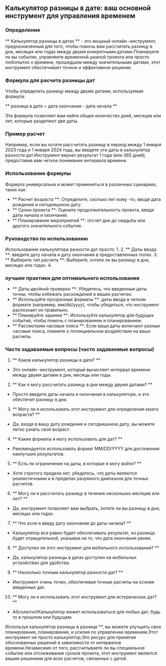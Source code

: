 ## Калькулятор разницы в дате: ваш основной инструмент для управления временем

### Определение
** Калькулятор разницы в датах ** - это мощный онлайн -инструмент, предназначенный для того, чтобы помочь вам рассчитать разницу в дни, месяцах или годах между двумя конкретными датами.Планируете ли вы событие, управляете временной шкалой проекта или просто любопытно о времени, прошедшем между значительными датами, этот инструмент обеспечивает точное и эффективное решение.

### Формула для расчета разницы дат
Чтобы определить разницу между двумя датами, используемая формула:

** разница в дате = дата окончания - дата начала **

Эта формула позволяет вам найти общее количество дней, месяцев или лет, которые разделяют две даты.

### Пример расчет
Например, если вы хотите рассчитать разницу в период между 1 января 2023 года и 1 января 2024 года, вы введете эти даты в калькулятор разности дат.Инструмент вернет результат 1 года (или 365 дней), предоставив вам четкое понимание интервала времени.

### Использование формулы
Формула универсальна и может применяться в различных сценариях, таких как:
- ** Расчет возраста **: Определите, сколько лет кому -то, вводя дата рождения и сегодняшнюю дату.
- ** Сроки проекта **: Оцените продолжительность проекта, введя даты начала и окончания.
- ** Планирование мероприятий **: отсчет дни до свадьбы или другого значительного события.

### Руководство по использованию
Использование калькулятора разности дат просто:
1.
2. ** Даты ввода **: введите дату начала и дату окончания в предоставленных полях.
3. ** Выберите тип расчета **: Выберите, хотите ли вы разницу в дни, месяцах или годах.
4.

### лучшие практики для оптимального использования
- ** Даты двойной проверки **: Убедитесь, что введенные даты точны, чтобы избежать расхождений в ваших расчетах.
- ** Используйте прозрачные форматы **: даты ввода в четком формате (например, мм/dd/yyyy), чтобы убедиться, что инструмент распознает их правильно.
- ** Планируйте заранее **: Используйте калькулятор для будущих событий, чтобы помочь с планированием и планированием.
- ** Рассмотрим часовые пояса **: Если ваши даты включают разные часовые пояса, помните о потенциальном воздействии на ваши расчеты.

### Часто задаваемые вопросы (часто задаваемые вопросы)

1. ** Каков калькулятор разницы в дате? **
- Это онлайн -инструмент, который вычисляет интервал времени между двумя датами в дни, месяцы или годы.

2. ** Как я могу рассчитать разницу в дни между двумя датами? **
- Просто введите даты начала и окончания в калькуляторе, и это обеспечит разницу в дни.

3. ** Могу ли я использовать этот инструмент для определения моего возраста? **
- Да, входя в вашу дату рождения и сегодняшнюю дату, вы можете легко узнать свой возраст.

4. ** Какие форматы я могу использовать для дат? **
- Рекомендуется использовать формат MM/DD/YYYY для достижения наилучших результатов.

5. ** Есть ли ограничение на даты, в которые я могу войти? **
- Хотя строгого предела нет, убедитесь, что даты являются реалистичными и в пределах разумного диапазона для точных расчетов.

6. ** Могу ли я рассчитать разницу в течение нескольких месяцев или лет? **
- Да, инструмент позволяет вам выбрать, хотите ли вы разницу в дни, месяцах или годах.

7. ** Что если я введу дату окончания до даты начала? **
- Калькулятор все равно будет обеспечивать результат, но разница будет отрицательной, указывая на то, что дата окончания ранее.

8. ** Доступен ли этот инструмент для мобильного использования? **
- Да, калькулятор разницы в датах доступен на мобильных устройствах для удобства.

9. ** Насколько точным калькулятор разности дат? **
- Инструмент очень точен, обеспечивая точные расчеты на основе введенных дат.

10. ** Могу ли я использовать этот инструмент для исторических дат? **
- Абсолютно!Калькулятор может использоваться для любых дат, будь то в прошлом или будущем.

Используя калькулятор разницы в разнице **, вы можете улучшить свое планирование, планирование, и усилия по управлению временем.Этот инструмент не просто калькулятор;Это ресурс для принятия обоснованных решений в зависимости от интервалов времени.Независимо от того, рассчитываете ли вы специальное событие или отслеживание сроков проекта, этот инструмент является вашим решением для всех расчетов, связанных с датой.